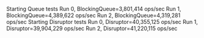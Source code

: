 Starting Queue tests
Run 0, BlockingQueue=3,801,414 ops/sec
Run 1, BlockingQueue=4,389,622 ops/sec
Run 2, BlockingQueue=4,319,281 ops/sec
Starting Disruptor tests
Run 0, Disruptor=40,355,125 ops/sec
Run 1, Disruptor=39,904,229 ops/sec
Run 2, Disruptor=41,220,115 ops/sec
